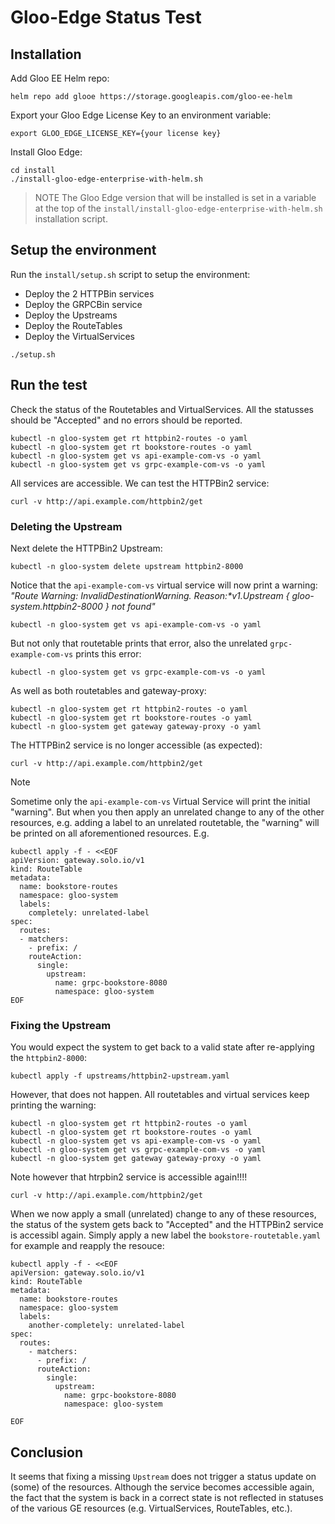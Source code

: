 # Gloo-Edge Status Test

## Installation

Add Gloo EE Helm repo:
```
helm repo add glooe https://storage.googleapis.com/gloo-ee-helm
```

Export your Gloo Edge License Key to an environment variable:
```
export GLOO_EDGE_LICENSE_KEY={your license key}
```

Install Gloo Edge:
```
cd install
./install-gloo-edge-enterprise-with-helm.sh
```

> NOTE
> The Gloo Edge version that will be installed is set in a variable at the top of the `install/install-gloo-edge-enterprise-with-helm.sh` installation script.

## Setup the environment

Run the `install/setup.sh` script to setup the environment:

- Deploy the 2 HTTPBin services
- Deploy the GRPCBin service
- Deploy the Upstreams
- Deploy the RouteTables
- Deploy the VirtualServices

```
./setup.sh
```

## Run the test

Check the status of the Routetables and VirtualServices. All the statusses should be "Accepted" and no errors should be reported.

```
kubectl -n gloo-system get rt httpbin2-routes -o yaml
kubectl -n gloo-system get rt bookstore-routes -o yaml
kubectl -n gloo-system get vs api-example-com-vs -o yaml
kubectl -n gloo-system get vs grpc-example-com-vs -o yaml
```

All services are accessible. We can test the HTTPBin2 service:

```
curl -v http://api.example.com/httpbin2/get
```


### Deleting the Upstream

Next delete the HTTPBin2 Upstream:

```
kubectl -n gloo-system delete upstream httpbin2-8000
```

Notice that the `api-example-com-vs` virtual service will now print a warning: _"Route Warning: InvalidDestinationWarning. Reason:*v1.Upstream { gloo-system.httpbin2-8000 } not found"_

```
kubectl -n gloo-system get vs api-example-com-vs -o yaml
```

But not only that routetable prints that error, also the unrelated `grpc-example-com-vs` prints this error:

```
kubectl -n gloo-system get vs grpc-example-com-vs -o yaml
```

As well as both routetables and gateway-proxy:

```
kubectl -n gloo-system get rt httpbin2-routes -o yaml
kubectl -n gloo-system get rt bookstore-routes -o yaml
kubectl -n gloo-system get gateway gateway-proxy -o yaml
```

The HTTPBin2 service is no longer accessible (as expected):

```
curl -v http://api.example.com/httpbin2/get
```

> [!NOTE]
> Sometime only the `api-example-com-vs` Virtual Service will print the initial "warning". But when you then apply an unrelated change to any of the other resources, e.g. adding a label to an unrelated routetable, the "warning" will be printed on all aforementioned resources. E.g.
>
> ```
> kubectl apply -f - <<EOF
> apiVersion: gateway.solo.io/v1
> kind: RouteTable
> metadata:
>   name: bookstore-routes
>   namespace: gloo-system
>   labels:
>     completely: unrelated-label
> spec:
>   routes:
>   - matchers:
>     - prefix: /
>     routeAction:
>       single:
>         upstream:
>           name: grpc-bookstore-8080
>           namespace: gloo-system
> EOF
> ```

### Fixing the Upstream

You would expect the system to get back to a valid state after re-applying the `httpbin2-8000`:

```
kubectl apply -f upstreams/httpbin2-upstream.yaml
```

However, that does not happen. All routetables and virtual services keep printing the warning:

```
kubectl -n gloo-system get rt httpbin2-routes -o yaml
kubectl -n gloo-system get rt bookstore-routes -o yaml
kubectl -n gloo-system get vs api-example-com-vs -o yaml
kubectl -n gloo-system get vs grpc-example-com-vs -o yaml
kubectl -n gloo-system get gateway gateway-proxy -o yaml
```

Note however that htrpbin2 service is accessible again!!!!

```
curl -v http://api.example.com/httpbin2/get
```

When we now apply a small (unrelated) change to any of these resources, the status of the system gets back to "Accepted" and the HTTPBin2 service is accessibl again. Simply apply a new label the `bookstore-routetable.yaml` for example and reapply the resouce:

```
kubectl apply -f - <<EOF
apiVersion: gateway.solo.io/v1
kind: RouteTable
metadata:
  name: bookstore-routes
  namespace: gloo-system
  labels:
    another-completely: unrelated-label
spec:
  routes:
    - matchers:
      - prefix: /
      routeAction:
        single:
          upstream:
            name: grpc-bookstore-8080
            namespace: gloo-system
      
EOF
```

## Conclusion
It seems that fixing a missing `Upstream` does not trigger a status update on (some) of the resources. Although the service becomes accessible again, the fact that the system is back in a correct state is not reflected in statuses of the various GE resources (e.g. VirtualServices, RouteTables, etc.).
